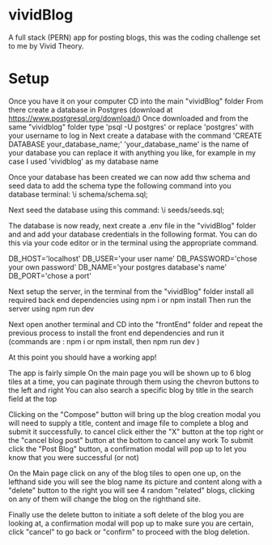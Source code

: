 # vividBlog
A full stack (PERN) app for posting blogs, this was the coding challenge set to me by  Vivid Theory.

# Setup

Once you have it on your computer CD into the main "vividBlog" folder
From there create a database in Postgres (download at https://www.postgresql.org/download/) 
Once downloaded and from the same "vividblog" folder type 'psql -U postgres' or replace 'postgres' with your username to log in
Next create a database with the command 'CREATE DATABASE your_database_name;'    'your_database_name' is the name of your database you can replace it with anything you like, for example in my case I used 'vividblog' as my database name

Once your database has been created we can now add thw schema and seed data
to add the schema type the following command into you database terminal:
\i schema/schema.sql;

Next seed the database using this command:
\i seeds/seeds.sql;

The database is now ready, next create a .env file in the "vividBlog" folder and and add your database credentials in the following format. You can do this via your code editor or in the terminal using the appropriate command.

DB_HOST='localhost'
DB_USER='your user name'
DB_PASSWORD='chose your own password'
DB_NAME='your postgres database's name'
DB_PORT='chose a port'

Next setup the server, in the terminal from the "vividBlog" folder install all required back end dependencies using 
npm i or npm install
Then run the server using 
npm run dev

Next open another terminal and CD into the "frontEnd" folder and repeat the previous process to install the front end dependencies and run it
(commands are : npm i or npm install, then npm run dev )

At this point you should have a working app!


The app is fairly simple
On the main page you will be shown up to 6 blog tiles at a time, you can paginate through them using the chevron buttons to the left and right
You can also search a specific blog by title in the search field at the top

Clicking on the "Compose" button will bring up the blog creation modal you will need to supply a title, content and image file to complete a blog and submit it successfully.
to cancel click either the "X" button at the top right or the "cancel blog post" button at the bottom to cancel any work
To submit click the "Post Blog" button, a confirmation modal will pop up to let you know that you were successful (or not)

On the Main page click on any of the blog tiles to open one up, on the lefthand side you will see the blog name its picture and content along with a "delete" button
to the right you will see 4 random "related" blogs, clicking on any of them will change the blog on the righthand site.

Finally use the delete button to initiate a soft delete of the blog you are looking at, a confirmation modal will pop up to make sure you are certain, click "cancel" to go back or "confirm" to proceed with the blog deletion.




